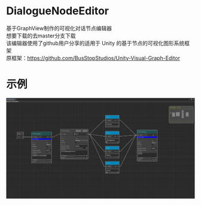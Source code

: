 # DialogueNodeEditor
基于GraphView制作的可视化对话节点编辑器  
想要下载的去master分支下载  
该编辑器使用了github用户分享的适用于 Unity 的基于节点的可视化图形系统框架  
原框架：https://github.com/BusStopStudios/Unity-Visual-Graph-Editor
# 示例
![image](https://github.com/Kinojiang/DialogueNodeEditor/blob/Image/%E7%94%A8%E4%BE%8B%E5%9B%BE%E7%89%87/Behavior%20Designer%20-%20DialogueTreeScene%20-%20Windows%2C%20Mac%2C%20Linux%20-%20Unity%202021.3.11f1c1%20Personal%20_DX11_%202024_9_14%2011_04_24.png)

